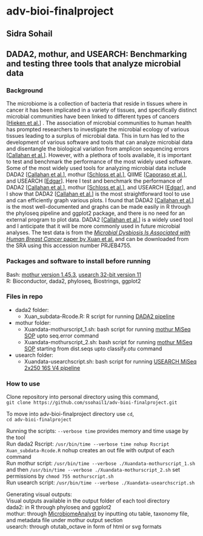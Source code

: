 # adv-bioi-finalproject
## Sidra Sohail 
## DADA2, mothur, and USEARCH: Benchmarking and testing three tools that analyze microbial data
### Background
The microbiome is a collection of bacteria that reside in tissues where in cancer it has been implicated in a variety of tissues, and specifically distinct microbial communities have been linked to different types of cancers [[Hieken et al.](https://www.ncbi.nlm.nih.gov/pmc/articles/PMC4971513/)] . The association of microbial communities to human health has prompted researchers to investigate the microbial ecology of various tissues leading to a surplus of microbial data. This in turn has led to the development of various software and tools that can analyze microbial data and disentangle the biological variation from amplicon sequencing errors [[Callahan et al.](https://www.ncbi.nlm.nih.gov/pmc/articles/PMC4927377/)]. However, with a plethora of tools available, it is important to test and benchmark the performance of the most widely used software. Some of the most widely used
tools for analyzing microbial data include DADA2 [[Callahan et al.](https://www.ncbi.nlm.nih.gov/pmc/articles/PMC4927377/)], mothur [[Schloss et al.](https://aem.asm.org/content/75/23/7537)], QIIME [[Caporaso et al.](https://www.nature.com/articles/nmeth.f.303)], and USEARCH [[Edgar](https://academic.oup.com/bioinformatics/article/26/19/2460/230188)]. Here I test and benchmark the performance of DADA2 [[Callahan et al.](https://www.ncbi.nlm.nih.gov/pmc/articles/PMC4927377/)], mothur [[Schloss et al.](https://aem.asm.org/content/75/23/7537)], and USEARCH [[Edgar](https://academic.oup.com/bioinformatics/article/26/19/2460/230188)], and I show that DADA2 [[Callahan et al.](https://www.ncbi.nlm.nih.gov/pmc/articles/PMC4927377/)] is the most straightforward tool to use and can efficiently graph various plots. I found that DADA2 [[Callahan et al.](https://www.ncbi.nlm.nih.gov/pmc/articles/PMC4927377/)] is the most well-documented and graphs can be made easily in R through the phyloseq pipeline and ggplot2 package, and there is no need for an external program to plot data. DADA2 [[Callahan et al.](https://www.ncbi.nlm.nih.gov/pmc/articles/PMC4927377/)] is a widely used tool and I anticipate that it will be more commonly used in future microbial analyses. The test data is from the [_Microbial Dysbiosis Is Associated with Human Breast Cancer_ paper by Xuan et al.](https://journals.plos.org/plosone/article?id=10.1371/journal.pone.0083744#s5) and can be downloaded from the SRA using this accession number PRJEB4755.
### Packages and software to install before running
Bash: [mothur version 1.45.3](https://github.com/mothur/mothur/releases/tag/v1.45.3), [usearch 32-bit version 11](https://www.drive5.com/usearch/download.html)  
R: Bioconductor, dada2, phyloseq, Biostrings, ggplot2

### Files in repo
- dada2 folder:
  - Xuan_subdata-Rcode.R: R script for running [DADA2 pipeline](https://benjjneb.github.io/dada2/tutorial_1_8.html)
- mothur folder:
  - Xuandata-mothurscript_1.sh: bash script for running [mothur MiSeq SOP](https://mothur.org/wiki/miseq_sop/) upto seq.error command
  - Xuandata-mothurscript_2.sh: bash script for running [mothur MiSeq SOP](https://mothur.org/wiki/miseq_sop/) starting from dist.seqs upto classify.otu command
- usearch folder:
  - Xuandata-usearchscript.sh: bash script for running [USEARCH MiSeq 2x250 16S V4 pipeline](https://drive5.com/usearch/manual/ex_miseq.html)

### How to use
Clone repository into personal directory using this command,  
`git clone https://github.com/ssohail1/adv-bioi-finalproject.git`

To move into adv-bioi-finalproject directory use `cd`,  
`cd adv-bioi-finalproject`

Running the scripts: `--verbose time` provides memory and time usage by the tool  
Run dada2 Rscript: `/usr/bin/time --verbose time nohup Rscript Xuan_subdata-Rcode.R` nohup creates an out file with output of each command  
Run mothur script: `/usr/bin/time --verbose ./Xuandata-mothurscript_1.sh` and then `/usr/bin/time --verbose ./Xuandata-mothurscript_2.sh` set permissions by `chmod 755 mothurscript.sh`  
Run usearch script: `/usr/bin/time --verbose ./Xuandata-usearchscript.sh`  

Generating visual outputs:  
Visual outputs available in the output folder of each tool directory  
dada2: in R through phyloseq and ggplot2  
mothur: through [MicrobiomeAnalyst](https://www.microbiomeanalyst.ca/MicrobiomeAnalyst/upload/OtuUploadView.xhtml) by inputting otu table, taxonomy file, and metadata file under mothur output section  
usearch: through otutab_octave in form of html or svg formats
